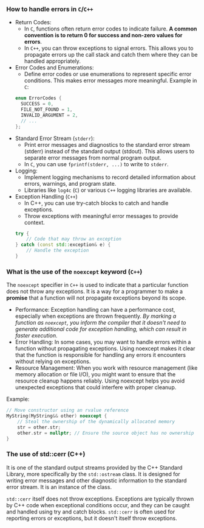 ### How to handle errors in `C`/`C++`

- Return Codes:
  - In `C`, functions often return error codes to indicate failure. **A common convention is to return 0 for success and non-zero values for errors**.
  - In `C++`, you can throw exceptions to signal errors. This allows you to propagate errors up the call stack and catch them where they can be handled appropriately.
- Error Codes and Enumerations:
  - Define error codes or use enumerations to represent specific error conditions. This makes error messages more meaningful. Example in `C`:
  ```c
  enum ErrorCodes {
    SUCCESS = 0,
    FILE_NOT_FOUND = 1,
    INVALID_ARGUMENT = 2,
    // ...
  };
  ```
- Standard Error Stream (`stderr`):
  - Print error messages and diagnostics to the standard error stream (stderr) instead of the standard output (stdout). This allows users to separate error messages from normal program output.
  - In `C`, you can use `fprintf(stderr, ...)` to write to `stderr`.
- Logging:
  - Implement logging mechanisms to record detailed information about errors, warnings, and program state.
  - Libraries like `log4c` (`C`) or various `C++` logging libraries are available.
- Exception Handling (`C++`)
  - In C++, you can use try-catch blocks to catch and handle exceptions.
  - Throw exceptions with meaningful error messages to provide context.
  ```cpp
  try {
      // Code that may throw an exception
  } catch (const std::exception& e) {
      // Handle the exception
  }
  ```

### **What is the use of the `noexcept` keyword (`C++`)**

The `noexcept` specifier in `C++` is used to indicate that a particular function does not throw any exceptions. It is a way for a programmer to make a **promise** that a function will not propagate exceptions beyond its scope.

- Performance: Exception handling can have a performance cost, especially when exceptions are thrown frequently. *By marking a function as `noexcept`, you inform the compiler that it doesn't need to generate additional code for exception handling, which can result in faster execution.*
- Error Handling: In some cases, you may want to handle errors within a function without propagating exceptions. Using noexcept makes it clear that the function is responsible for handling any errors it encounters without relying on exceptions.
- Resource Management: When you work with resource management (like memory allocation or file I/O), you might want to ensure that the resource cleanup happens reliably. Using noexcept helps you avoid unexpected exceptions that could interfere with proper cleanup.

Example:
```cpp
// Move constructor using an rvalue reference
MyString(MyString&& other) noexcept {
    // Steal the ownership of the dynamically allocated memory
    str = other.str;
    other.str = nullptr; // Ensure the source object has no ownership
}
```


### **The use of std::cerr (C++)**

It is one of the standard output streams provided by the C++ Standard Library, more specifically by the `std::ostream` class. It is designed for writing error messages and other diagnostic information to the standard error stream. It is an instance of the  class.

`std::cerr` itself does not throw exceptions. Exceptions are typically thrown by C++ code when exceptional conditions occur, and they can be caught and handled using try and catch blocks. `std::cerr` is often used for reporting errors or exceptions, but it doesn't itself throw exceptions.
